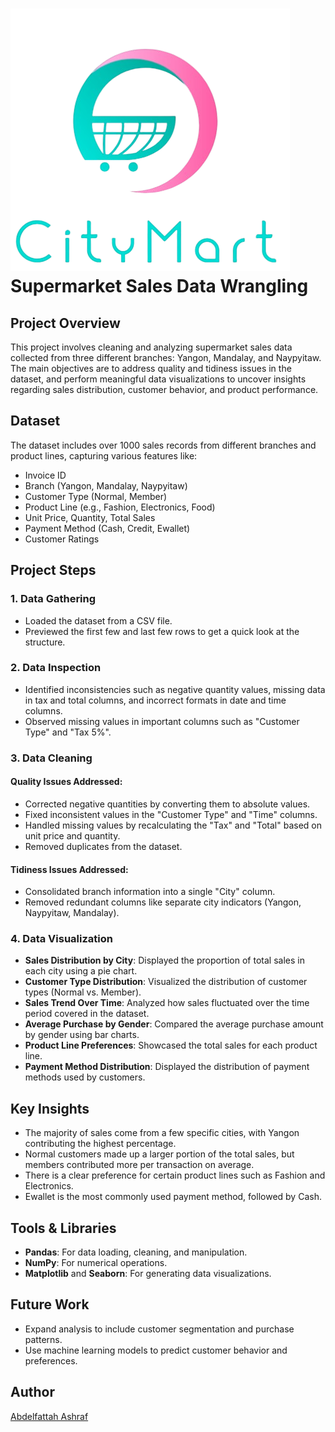 
# ![Supermarket Icon](CityMart%20logo.png) Supermarket Sales Data Wrangling


## Project Overview

This project involves cleaning and analyzing supermarket sales data collected from three different branches: Yangon, Mandalay, and Naypyitaw. The main objectives are to address quality and tidiness issues in the dataset, and perform meaningful data visualizations to uncover insights regarding sales distribution, customer behavior, and product performance.

## Dataset

The dataset includes over 1000 sales records from different branches and product lines, capturing various features like:

- Invoice ID
- Branch (Yangon, Mandalay, Naypyitaw)
- Customer Type (Normal, Member)
- Product Line (e.g., Fashion, Electronics, Food)
- Unit Price, Quantity, Total Sales
- Payment Method (Cash, Credit, Ewallet)
- Customer Ratings

## Project Steps

### 1. Data Gathering
- Loaded the dataset from a CSV file.
- Previewed the first few and last few rows to get a quick look at the structure.

### 2. Data Inspection
- Identified inconsistencies such as negative quantity values, missing data in tax and total columns, and incorrect formats in date and time columns.
- Observed missing values in important columns such as "Customer Type" and "Tax 5%".

### 3. Data Cleaning
#### Quality Issues Addressed:
- Corrected negative quantities by converting them to absolute values.
- Fixed inconsistent values in the "Customer Type" and "Time" columns.
- Handled missing values by recalculating the "Tax" and "Total" based on unit price and quantity.
- Removed duplicates from the dataset.

#### Tidiness Issues Addressed:
- Consolidated branch information into a single "City" column.
- Removed redundant columns like separate city indicators (Yangon, Naypyitaw, Mandalay).

### 4. Data Visualization
- **Sales Distribution by City**: Displayed the proportion of total sales in each city using a pie chart.
- **Customer Type Distribution**: Visualized the distribution of customer types (Normal vs. Member).
- **Sales Trend Over Time**: Analyzed how sales fluctuated over the time period covered in the dataset.
- **Average Purchase by Gender**: Compared the average purchase amount by gender using bar charts.
- **Product Line Preferences**: Showcased the total sales for each product line.
- **Payment Method Distribution**: Displayed the distribution of payment methods used by customers.

## Key Insights
- The majority of sales come from a few specific cities, with Yangon contributing the highest percentage.
- Normal customers made up a larger portion of the total sales, but members contributed more per transaction on average.
- There is a clear preference for certain product lines such as Fashion and Electronics.
- Ewallet is the most commonly used payment method, followed by Cash.

## Tools & Libraries
- **Pandas**: For data loading, cleaning, and manipulation.
- **NumPy**: For numerical operations.
- **Matplotlib** and **Seaborn**: For generating data visualizations.



## Future Work
- Expand analysis to include customer segmentation and purchase patterns.
- Use machine learning models to predict customer behavior and preferences.

## Author
[Abdelfattah Ashraf]()

